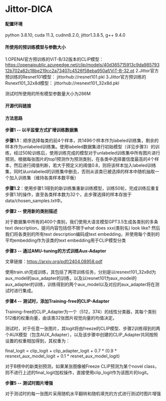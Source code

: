 # Jittor-DICA

#### 配置环境 
python 3.8.10, cuda 11.3, cudnn8.2.0, jittor1.3.8.5, g++ 9.4.0

#### 所使用的预训练模型与参数大小

1.OPENAI官方预训练的ViT-B/32版本的CLIP模型：
https://openaipublic.azureedge.net/clip/models/40d365715913c9da98579312b702a82c18be219cc2a73407c4526f58eba950af/ViT-B-32.pt
2.Jittor官方预训练的Resnet101模型：
jittorhub://resnet101.pkl
3.Jittor官方预训练的Rsnext101_32x8d模型：
jittorhub://resnext101_32x8d.pkl

测试时所使用的所有模型参数量大小为286M

#### 开源代码链接


#### 方法思路
**步骤1 -- 以半监督方式扩增训练数据集**

**步骤1.1**：顺序选择每类的前4个样本，共1496个样本作为labeled训练集，剩余的样本作为unlabeled训练集。使用labeled数据集进行初始模型（详见步骤3）的训练，经过50轮训练后，使用训练完成的模型对于unlabeled训练集中所有图片进行预测，根据每张图片的top1预测作为预测类别，在各类中选择置信度最高的4个样本，然后进行阈值判断，若大于预定义的阈值0.8，则将该样本加入labeled训练集，同时从unlabeled的训练集中删去，否则从该类已被选择的样本中随机抽取一个加入训练集（维持各类样本数平衡）

**步骤1.2**：使用步骤1.1得到的新训练集重新训练模型，训练50轮，完成训练后重复步骤1.1的操作，直至各类样本数为32个，此步骤选择的样本存放于data/chosen_samples.txt中。

**步骤2 -- 使用新的类别描述**

对于数据集中所有的400个类别，我们使用大语言模型GPT3.5生成各类别的多条text description，提问内容包括但不限于what does xxx(类别名) look like?
然后我们将各类别的所有text description编码成text embedding，并使用每个类别的平均embedding作为该类的text embedding用于CLIP模型分类


**步骤3 -- 通过AMU-tuning的方式训练Aux-Adapter**

文章链接：https://arxiv.org/pdf/2404.08958.pdf

使用train.sh完成训练，其包括了两项训练任务，分别是以resnext101_32x8d为aux_model的aux_adapter的训练，以及以resnet101为aux_model的aux_adapter的训练，训练得到的两个aux_model以及对应的aux_adapter将在测试时进行集成。

**步骤4 -- 测试时，添加Training-free的CLIP-Adapter**

Training-free的CLIP_Adapter为一个（512，374）的线性分类器，其每个类别512维的权重向量，由该类32张图片视觉向量的均值决定。

测试时，对于任意一张图片，其logit将由freeze的CLIP模型、步骤2训练得到的两个AUX模型（包含AUX_Adapter），以及该步骤中创建的CLIP_Adapter共同按照设置的权重相加得到，其权重为：

final_logit = clip_logit + clip_adapter_logit + 0.7 \* (0.9 \* resnext_aux_model_logit + 0.1 \* resnet_aux_model_logit)

对于B榜中的新类别预测，如果某张图像被Freeze CLIP预测为某个novel class，则不进行上述的final_logit加权操作，直接使用clip_logit作为该图片的logit。

**步骤5 -- 测试时图片增强**

对于测试时的每一张图片采用随机水平翻转和随机填充的方式进行测试时图片增强
